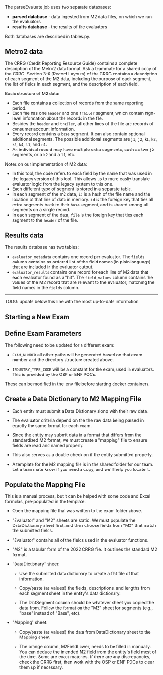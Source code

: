 The parseEvaluate job uses two separate databases:
- **parsed database** - data ingested from M2 data files, on which we run the evaluators
- **results database** - the results of the evaluators

Both databases are described in tables.py.

## Metro2 data

The CRRG (Credit Reporting Resource Guide) contains a complete description of the Metro2 data format.
Ask a teammate for a shared copy of the CRRG.
Section 3-6 (Record Layouts) of the CRRG contains a description of each segment of the M2 data,
including the purpose of each segment, the list of fields in each segment, and the description of each field.

Basic structure of M2 data:
- Each file contains a collection of records from the same reporting period.
- Each file has one `header` and one `trailer` segment, which contain high-level information about the records in the file.
- Besides the `header` and `trailer`, all other lines of the file are records of consumer account information.
- Every record contains a `base` segment. It can also contain optional additional segments. The possible additional segments are `j1`, `j2`, `k1`, `k2`, `k3`, `k4`, `l1`, and `n1`.
- An individual record may have multiple extra segments, such as two `j2` segments, or a `k2` and a `l1`, etc.

Notes on our implementation of M2 data:
- In this tool, the code refers to each field by the name that was used in the legacy version of this tool. This allows us to more easliy translate evaluator logic from the legacy system to this one.
- Each different type of segment is stored in a separate table.
- In each segment of the m2 data, `id` is a hash of the file name and the location of that line of data in memory. `id` is the foreign key that ties all extra segments back to their `base` segment, and is shared among all segments on a single record.
- In each segment of the data, `file` is the foreign key that ties each segment to the `header` of the file.

## Results data

The results database has two tables:
- `evaluator_metadata` contains one record per evaluator. The `fields` column contains an ordered list of the field names (in plain language) that are included in the evaluator output.
- `evaluator_results` contains one record for each line of M2 data that each evaluator found as a "hit". The `field_values` column contains the values of the M2 record that are relevant to the evaluator, matching the field names in the `fields` column.


---

TODO: update below this line with the most up-to-date information

## Starting a New Exam
## Define Exam Parameters

The following need to be updated for a different exam:

  - `EXAM_NUMBER` all other paths will be generated based on that exam number and the directory structure created above.

  - `INDUSTRY_TYPE_CODE` will be a constant for the exam, used in evaluators. This is provided by the OSP or ENF POCs.

These can be modified in the .env file before starting docker containers.

## Create a Data Dictionary to M2 Mapping File

- Each entity must submit a Data Dictionary along with their raw data.

- The evaluator criteria depend on the the raw data being parsed in exactly the same format for each exam.

- Since the entity may submit data in a format that differs from the standardized M2 format, we must create a "mapping" file to ensure fields are read and named properly.

- This also serves as a double check on if the entity submitted properly.

- A template for the M2 mapping file is in the shared folder for our team. Let a teammate know if you need a copy, and we'll help you locate it.

## Populate the Mapping File

This is a manual process, but it can be helped with some code and Excel formulas, pre-populated in the template.

- Open the mapping file that was written to the exam folder above.

- "Evaluator" and "M2" sheets are static. We must populate the DataDictionary sheet first, and then choose fields from "M2" that match the submitted fields.

- "Evaluator" contains all of the fields used in the evaluator functions.

- "M2" is a tabular form of the 2022 CRRG file. It outlines the standard M2 format.

- "DataDictionary" sheet:

  + Use the submitted data dictionary to create a flat file of that information.

  + Copy/paste (as values!) the fields, descriptions, and lengths from each segment sheet in the entity's data dictionary.

  + The DictSegment column should be whatever sheet you copied the data from. Follow the format on the "M2" sheet for segments (e.g., "base" instead of "Base", etc).

- "Mapping" sheet:

  + Copy/paste (as values!) the data from DataDictionary sheet to the Mapping sheet.

  + The orange column, M2FieldLower, needs to be filled in manually. You can deduce the intended M2 field from the entity's field most of the time. Some are exact matches. If there are any discrepancies, check the CRRG first, then work with the OSP or ENF POCs to clear them up if necessary.
